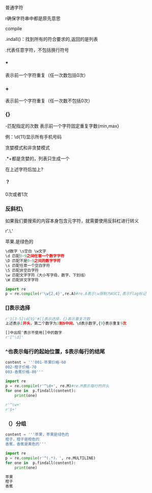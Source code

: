 普通字符

r确保字符串中都是原先意思

compile

.indall()：找到所有的符合要求的,返回的是列表

 .代表任意字符，不包括换行符号

### *

表示前一个字符重复（任一次数包括0次）

### +

表示前一个字符重复（任一次数不包括0次）

### {} 

-匹配指定的次数 表示前一个字符固定重复字数{min,max}

例：\d{11}显示所有手机号码

贪婪模式和非贪婪模式

.*+都是贪婪的，列表只生成一个

在上述字符后加上?

#### ？

0次或者1次

### 反斜杠\ 

如果我们要搜索的内容本身包含元字符，就需要使用反斜杠进行转义

r'.\\.'

苹果.是绿色的

```python
\d数字 \s空白 \w文字
\d 匹配0~9之间任意一个数字字符
\D 匹配不是0~9之间的数字字符
\s 匹配任意一个空白字符
\S 匹配非空白字符
\w 匹配文字字符（大小写字母、数字、下划线）
\W 匹配非文字字符
```

```python
import re
p = re.compile(r'\w{2,4}',re.A)#re.A表示\w限制为ASCI,表示flag标记
```

### []表示选择

```python
r'1[3-5]\d{9}'#[]表示选择，{}表示重复次数 
上述表示1开头，第二个数字为3到5中间，\d表示数字,{9}表示重复9次

[]中出现^表示不使用[]中的数字
r'[^\d]'
```

### ^也表示每行的起始位置，$表示每行的结尾

```python
content = '''001-苹果价格-60
002-橙子价格-70
003-香蕉价格-80'''

import re
p = re.compile(r'^\d+', re.M)#re.M表示每行的开头
for one in  p.findall(content):
    print(one)
    
r'^\w+'
r'$+'
```

### （）分组

```python
content = '''苹果，苹果是绿色的
橙子，橙子是橙色的
香蕉，香蕉是黄色的'''

import re
p = re.compile(r'^(.*)，', re.MULTILINE)
for one in  p.findall(content):
    print(one)

苹果
橙子
香蕉
```

